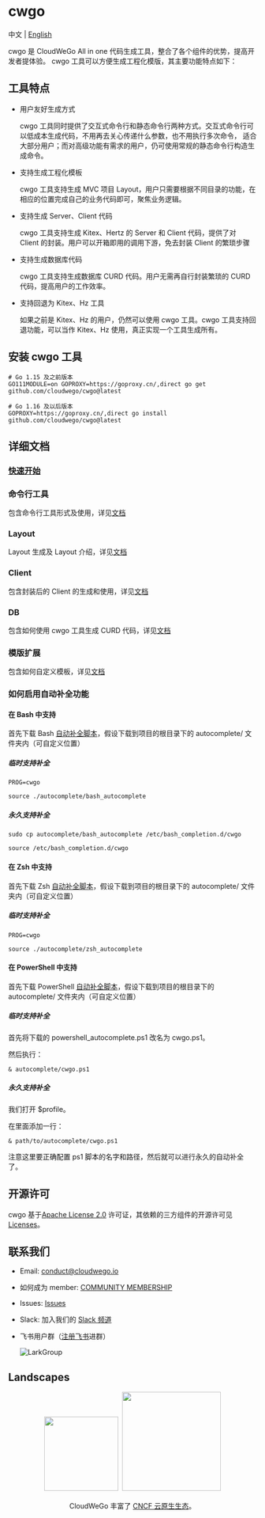 # cwgo 

中文 | [English](./README.md)

cwgo 是 CloudWeGo All in one 代码生成工具，整合了各个组件的优势，提高开发者提体验。
cwgo 工具可以方便生成工程化模版，其主要功能特点如下：

## 工具特点
- 用户友好生成方式

  cwgo 工具同时提供了交互式命令行和静态命令行两种方式。交互式命令行可以低成本生成代码，不用再去关心传递什么参数，也不用执行多次命令，
适合大部分用户；而对高级功能有需求的用户，仍可使用常规的静态命令行构造生成命令。
- 支持生成工程化模板

  cwgo 工具支持生成 MVC 项目 Layout，用户只需要根据不同目录的功能，在相应的位置完成自己的业务代码即可，聚焦业务逻辑。
- 支持生成 Server、Client 代码

  cwgo 工具支持生成 Kitex、Hertz 的 Server 和 Client 代码，提供了对 Client 的封装。用户可以开箱即用的调用下游，免去封装 Client 的繁琐步骤
- 支持生成数据库代码

  cwgo 工具支持生成数据库 CURD 代码。用户无需再自行封装繁琐的 CURD 代码，提高用户的工作效率。
- 支持回退为 Kitex、Hz 工具

  如果之前是 Kitex、Hz 的用户，仍然可以使用 cwgo 工具。cwgo 工具支持回退功能，可以当作 Kitex、Hz 使用，真正实现一个工具生成所有。

## 安装 cwgo 工具
```
# Go 1.15 及之前版本
GO111MODULE=on GOPROXY=https://goproxy.cn/,direct go get github.com/cloudwego/cwgo@latest

# Go 1.16 及以后版本
GOPROXY=https://goproxy.cn/,direct go install github.com/cloudwego/cwgo@latest
```

## 详细文档
### [快速开始](https://www.cloudwego.io/zh/docs/cwgo/getting-started/)
### 命令行工具
包含命令行工具形式及使用，详见[文档](https://www.cloudwego.io/zh/docs/cwgo/tutorials/cli/)
### Layout
Layout 生成及 Layout 介绍，详见[文档](https://www.cloudwego.io/zh/docs/cwgo/tutorials/layout/)
### Client
包含封装后的 Client 的生成和使用，详见[文档](https://www.cloudwego.io/zh/docs/cwgo/tutorials/client/)
### DB
包含如何使用 cwgo 工具生成 CURD 代码，详见[文档](https://www.cloudwego.io/zh/docs/cwgo/tutorials/db/)
### 模版扩展
包含如何自定义模板，详见[文档](https://www.cloudwego.io/zh/docs/cwgo/tutorials/templete-extension/)
### 如何启用自动补全功能
#### 在 Bash 中支持
首先下载 Bash [自动补全脚本](https://github.com/urfave/cli/blob/v2-maint/autocomplete/bash_autocomplete)，假设下载到项目的根目录下的 autocomplete/ 文件夹内（可自定义位置）
##### 临时支持补全
```shell
PROG=cwgo 

source ./autocomplete/bash_autocomplete
```
##### 永久支持补全
```shell
sudo cp autocomplete/bash_autocomplete /etc/bash_completion.d/cwgo

source /etc/bash_completion.d/cwgo
```
#### 在 Zsh 中支持
首先下载 Zsh [自动补全脚本](https://github.com/urfave/cli/blob/v2-maint/autocomplete/zsh_autocomplete)，假设下载到项目的根目录下的 autocomplete/ 文件夹内（可自定义位置）
##### 临时支持补全
```shell
PROG=cwgo 

source ./autocomplete/zsh_autocomplete
```
#### 在 PowerShell 中支持
首先下载 PowerShell [自动补全脚本](https://github.com/urfave/cli/blob/v2-maint/autocomplete/powershell_autocomplete.ps1)，假设下载到项目的根目录下的 autocomplete/ 文件夹内（可自定义位置）
##### 临时支持补全
首先将下载的 powershell_autocomplete.ps1 改名为 cwgo.ps1。

然后执行：
```shell
& autocomplete/cwgo.ps1
```

##### 永久支持补全
我们打开 $profile。

在里面添加一行：
```shell
& path/to/autocomplete/cwgo.ps1
```
注意这里要正确配置 ps1 脚本的名字和路径，然后就可以进行永久的自动补全了。
## 开源许可

cwgo 基于[Apache License 2.0](https://github.com/cloudwego/cwgo/blob/main/LICENSE) 许可证，其依赖的三方组件的开源许可见 [Licenses](https://github.com/cloudwego/cwgo/blob/main/licenses)。

## 联系我们
- Email: conduct@cloudwego.io
- 如何成为 member: [COMMUNITY MEMBERSHIP](https://github.com/cloudwego/community/blob/main/COMMUNITY_MEMBERSHIP.md)
- Issues: [Issues](https://github.com/cloudwego/cwgo/issues)
- Slack: 加入我们的 [Slack 频道](https://join.slack.com/t/cloudwego/shared_invite/zt-tmcbzewn-UjXMF3ZQsPhl7W3tEDZboA)
- 飞书用户群（[注册飞书](https://www.larksuite.com/zh_cn/download)进群）

  ![LarkGroup](images/lark_group_cn.png)

## Landscapes

<p align="center">
<img src="https://landscape.cncf.io/images/left-logo.svg" width="150"/>&nbsp;&nbsp;<img src="https://landscape.cncf.io/images/right-logo.svg" width="200"/>
<br/><br/>
CloudWeGo 丰富了 <a href="https://landscape.cncf.io/">CNCF 云原生生态</a>。
</p>
